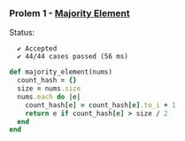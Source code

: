 ### Prolem 1 - [Majority Element](https://leetcode.com/problems/majority-element/description/)

Status:
```
  ✔ Accepted
  ✔ 44/44 cases passed (56 ms)
```

```ruby
def majority_element(nums)
  count_hash = {}
  size = nums.size
  nums.each do |e|
    count_hash[e] = count_hash[e].to_i + 1
    return e if count_hash[e] > size / 2
  end
end
```
